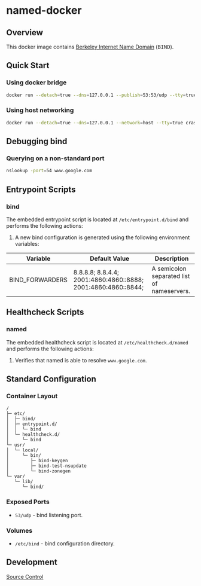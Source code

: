 # named-docker

## Overview

This docker image contains [Berkeley Internet Name Domain](https://www.isc.org/downloads/bind/) (<tt>BIND</tt>).

## Quick Start

### Using docker bridge

```bash
docker run --detach=true --dns=127.0.0.1 --publish=53:53/udp --tty=true crashvb/named
```

### Using host networking

```bash
docker run --detach=true --dns=127.0.0.1 --network=host --tty=true crashvb/named
```

## Debugging bind

### Querying on a non-standard port

```bash
nslookup -port=54 www.google.com
```

## Entrypoint Scripts

### bind

The embedded entrypoint script is located at `/etc/entrypoint.d/bind` and performs the following actions:

1. A new bind configuration is generated using the following environment variables:

 | Variable | Default Value | Description |
 | -------- | ------------- | ----------- |
 | BIND_FORWARDERS | 8.8.8.8; 8.8.4.4; 2001:4860:4860::8888; 2001:4860:4860::8844; | A semicolon separated list of nameservers. |

## Healthcheck Scripts

### named

The embedded healthcheck script is located at `/etc/healthcheck.d/named` and performs the following actions:

1. Verifies that named is able to resolve `www.google.com`.

## Standard Configuration

### Container Layout

```
/
├─ etc/
│  ├─ bind/
│  ├─ entrypoint.d/
│  │  └─ bind
│  └─ healthcheck.d/
│     └─ bind
└─ usr/
│  └─ local/
│     └─ bin/
│        ├─ bind-keygen
│        ├─ bind-test-nsupdate
│        └─ bind-zonegen
└─ var/
   └─ lib/
      └─ bind/
```

### Exposed Ports

* `53/udp` - bind listening port.

### Volumes

* `/etc/bind` - bind configuration directory.

## Development

[Source Control](https://github.com/crashvb/named-docker)

